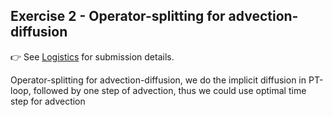 <!--This file was generated, do not modify it.-->
## Exercise 2 - **Operator-splitting for advection-diffusion**

👉 See [Logistics](/logistics/#submission) for submission details.

Operator-splitting for advection-diffusion, we do the implicit diffusion in PT-loop, followed by one step of advection, thus we could use optimal time step for advection

